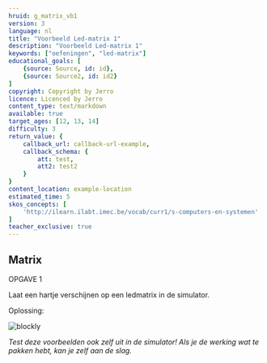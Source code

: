 ```yaml
---
hruid: g_matrix_vb1
version: 3
language: nl
title: "Voorbeeld Led-matrix 1"
description: "Voorbeeld Led-matrix 1"
keywords: ["oefeningen", "led-matrix"]
educational_goals: [
    {source: Source, id: id}, 
    {source: Source2, id: id2}
]
copyright: Copyright by Jerro
licence: Licenced by Jerro
content_type: text/markdown
available: true
target_ages: [12, 13, 14]
difficulty: 3
return_value: {
    callback_url: callback-url-example,
    callback_schema: {
        att: test,
        att2: test2
    }
}
content_location: example-location
estimated_time: 5
skos_concepts: [
    'http://ilearn.ilabt.imec.be/vocab/curr1/s-computers-en-systemen'
]
teacher_exclusive: true
---
```

## Matrix

OPGAVE 1

Laat een hartje verschijnen op een ledmatrix in de simulator.

Oplossing:  

![blockly](@learning-object/matrix_m1/nl/3)

*Test deze voorbeelden ook zelf uit in de simulator! Als je de werking wat te pakken hebt, kan je zelf aan de slag.*